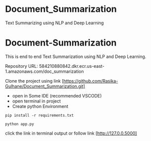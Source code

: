 # Document_Summarization
Text Summarizing using NLP and Deep Learning

# Document-Summarization
This is end to end Text Summarization using NLP and Deep Learning.

Repository URL: 584210880842.dkr.ecr.us-east-1.amazonaws.com/doc_summarization


Clone the project using link [https://github.com/Rasika-Gulhane/Document_Summarization.git]
* open in Some IDE (recommended VSCODE)
* open terminal in project
* Create python Environment

`
pip install -r requirements.txt
`

`
python app.py
`
 
click the link in terminal output
or
follow link [http://127.0.0.5000]